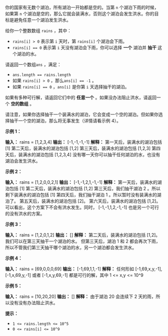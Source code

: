 你的国家有无数个湖泊，所有湖泊一开始都是空的。当第 `n` 个湖泊下雨的时候，如果第 `n` 个湖泊是空的，那么它就会装满水，否则这个湖泊会发生洪水。你的目标是避免任意一个湖泊发生洪水。

给你一个整数数组 `rains` ，其中：

*   `rains[i] > 0` 表示第 `i` 天时，第 `rains[i]` 个湖泊会下雨。
*   `rains[i] == 0` 表示第 `i` 天没有湖泊会下雨，你可以选择 **一个** 湖泊并 **抽干** 这个湖泊的水。

请返回一个数组`ans` ，满足：

*   `ans.length == rains.length`
*   如果 `rains[i] > 0` ，那么`ans[i] == -1` 。
*   如果 `rains[i] == 0` ，`ans[i]` 是你第 `i` 天选择抽干的湖泊。

如果有多种可行解，请返回它们中的 **任意一个** 。如果没办法阻止洪水，请返回一个 **空的数组** 。

请注意，如果你选择抽干一个装满水的湖泊，它会变成一个空的湖泊。但如果你选择抽干一个空的湖泊，那么将无事发生（详情请看示例 4）。

**示例 1：** 

**输入：** rains = \[1,2,3,4\]
**输出：** \[-1,-1,-1,-1\]
**解释：** 第一天后，装满水的湖泊包括 \[1\]
第二天后，装满水的湖泊包括 \[1,2\]
第三天后，装满水的湖泊包括 \[1,2,3\]
第四天后，装满水的湖泊包括 \[1,2,3,4\]
没有哪一天你可以抽干任何湖泊的水，也没有湖泊会发生洪水。

**示例 2：** 

**输入：** rains = \[1,2,0,0,2,1\]
**输出：** \[-1,-1,2,1,-1,-1\]
**解释：** 第一天后，装满水的湖泊包括 \[1\]
第二天后，装满水的湖泊包括 \[1,2\]
第三天后，我们抽干湖泊 2 。所以剩下装满水的湖泊包括 \[1\]
第四天后，我们抽干湖泊 1 。所以暂时没有装满水的湖泊了。
第五天后，装满水的湖泊包括 \[2\]。
第六天后，装满水的湖泊包括 \[1,2\]。
可以看出，这个方案下不会有洪水发生。同时， \[-1,-1,1,2,-1,-1\] 也是另一个可行的没有洪水的方案。

**示例 3：** 

**输入：** rains = \[1,2,0,1,2\]
**输出：** \[\]
**解释：** 第二天后，装满水的湖泊包括 \[1,2\]。我们可以在第三天抽干一个湖泊的水。
但第三天后，湖泊 1 和 2 都会再次下雨，所以不管我们第三天抽干哪个湖泊的水，另一个湖泊都会发生洪水。

**示例 4：** 

**输入：** rains = \[69,0,0,0,69\]
**输出：** \[-1,69,1,1,-1\]
**解释：** 任何形如 \[-1,69,x,y,-1\], \[-1,x,69,y,-1\] 或者 \[-1,x,y,69,-1\] 都是可行的解，其中 1 <= x,y <= 10^9

**示例 5：** 

**输入：** rains = \[10,20,20\]
**输出：** \[\]
**解释：** 由于湖泊 20 会连续下 2 天的雨，所以没有没有办法阻止洪水。

**提示：** 

*   `1 <= rains.length <= 10^5`
*   `0 <= rains[i] <= 10^9`